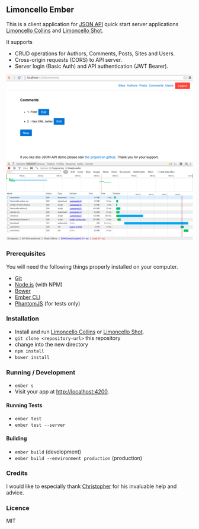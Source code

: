 ## Limoncello Ember

This is a client application for [JSON API](http://jsonapi.org/) quick start server applications [Limoncello Collins](https://github.com/neomerx/limoncello-collins) and [Limoncello Shot](https://github.com/neomerx/limoncello-shot).

It supports
- CRUD operations for Authors, Comments, Posts, Sites and Users.
- Cross-origin requests (CORS) to API server.
- Server login (Basic Auth) and API authentication (JWT Bearer).

![App screen-shot](img/screenshot.png)

### Prerequisites

You will need the following things properly installed on your computer.

* [Git](http://git-scm.com/)
* [Node.js](http://nodejs.org/) (with NPM)
* [Bower](http://bower.io/)
* [Ember CLI](http://www.ember-cli.com/)
* [PhantomJS](http://phantomjs.org/) (for tests only)

### Installation

* Install and run [Limoncello Collins](https://github.com/neomerx/limoncello-collins) or [Limoncello Shot](https://github.com/neomerx/limoncello-shot).
* `git clone <repository-url>` this repository
* change into the new directory
* `npm install`
* `bower install`

### Running / Development

* `ember s`
* Visit your app at [http://localhost:4200](http://localhost:4200).

#### Running Tests

* `ember test`
* `ember test --server`

#### Building

* `ember build` (development)
* `ember build --environment production` (production)

### Credits

I would like to especially thank [Christopher](https://github.com/lindyhopchris) for his invaluable help and advice.

### Licence

MIT
